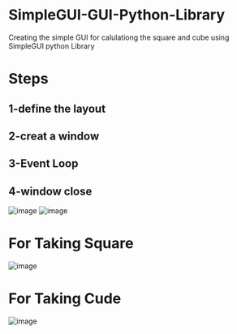 # SimpleGUI-GUI-Python-Library
Creating the simple GUI for calulationg the square and cube using SimpleGUI python Library
# Steps
## 1-define the layout
## 2-creat a window
## 3-Event Loop
## 4-window close

![image](https://github.com/ARIBFIB/SimpleGUI-GUI-Python-Library/assets/125716994/bb29c0ce-a76f-4d04-b66a-b25992118f5d)
![image](https://github.com/ARIBFIB/SimpleGUI-GUI-Python-Library/assets/125716994/8c291646-333d-4b62-8af9-bf6604565360)

# For Taking Square

![image](https://github.com/ARIBFIB/SimpleGUI-GUI-Python-Library/assets/125716994/a6bbf621-6509-4738-ae65-3bf1814d7358)

# For Taking Cude

![image](https://github.com/ARIBFIB/SimpleGUI-GUI-Python-Library/assets/125716994/4cff1c12-58ac-48b3-addc-e51c48189093)
